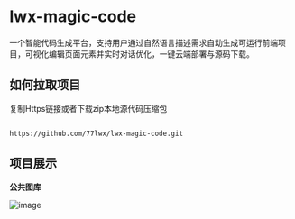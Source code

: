 # lwx-magic-code
一个智能代码生成平台，支持用户通过自然语言描述需求自动生成可运行前端项目，可视化编辑页面元素并实时对话优化，一键云端部署与源码下载。
## 如何拉取项目

复制Https链接或者下载zip本地源代码压缩包

```

https://github.com/77lwx/lwx-magic-code.git

```
## 项目展示

**公共图库**

![image]()

